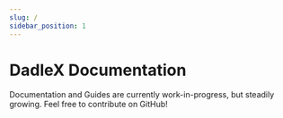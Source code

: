 ```yaml
---
slug: /
sidebar_position: 1
---
```


# DadleX Documentation

Documentation and Guides are currently work-in-progress, but steadily growing. Feel free to contribute on GitHub!